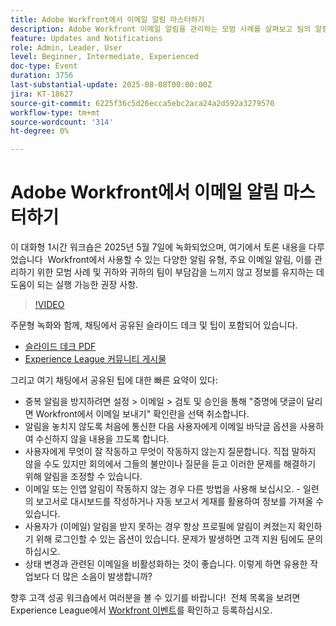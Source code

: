 ```yaml
---
title: Adobe Workfront에서 이메일 알림 마스터하기
description: Adobe Workfront 이메일 알림을 관리하는 모범 사례를 살펴보고 팀의 알림을 유도하고 소음을 줄이며 통신 효율성을 개선합니다.
feature: Updates and Notifications
role: Admin, Leader, User
level: Beginner, Intermediate, Experienced
doc-type: Event
duration: 3756
last-substantial-update: 2025-08-08T00:00:00Z
jira: KT-18627
source-git-commit: 6225f36c5d26ecca5ebc2aca24a2d592a3279570
workflow-type: tm+mt
source-wordcount: '314'
ht-degree: 0%

---
```



# Adobe Workfront에서 이메일 알림 마스터하기

이 대화형 1시간 워크숍은 2025년 5월 7일에 녹화되었으며, 여기에서 토론 내용을 다루었습니다  Workfront에서 사용할 수 있는 다양한 알림 유형, 주요 이메일 알림, 이를 관리하기 위한 모범 사례 및 귀하와 귀하의 팀이 부담감을 느끼지 않고 정보를 유지하는 데 도움이 되는 실행 가능한 권장 사항.

>[!VIDEO](https://video.tv.adobe.com/v/3469963/?learn=on&enablevpops)

주문형 녹화와 함께, 채팅에서 공유된 슬라이드 데크 및 팁이 포함되어 있습니다. 

* [슬라이드 데크 PDF](https://workfront-experience.s3.us-west-2.amazonaws.com/Training/Guides/Customer+Success+at+Scale/Mastering+Email+Notifications+in+Adobe+Workfront+050725.pdf)
* [Experience League 커뮤니티 게시물](https://experienceleaguecommunities.adobe.com/t5/workfront-discussions/event-follow-up-mastering-email-notifications-in-adobe-workfront/td-p/752745?profile.language=ko)

그리고 여기 채팅에서 공유된 팁에 대한 빠른 요약이 있다: 

* 중복 알림을 방지하려면 설정 > 이메일 > 검토 및 승인을 통해 &quot;증명에 댓글이 달리면 Workfront에서 이메일 보내기&quot; 확인란을 선택 취소합니다. 
* 알림을 놓치지 않도록 처음에 통신한 다음 사용자에게 이메일 바닥글 옵션을 사용하여 수신하지 않을 내용을 끄도록 합니다. 
* 사용자에게 무엇이 잘 작동하고 무엇이 작동하지 않는지 질문합니다. 직접 말하지 않을 수도 있지만 회의에서 그들의 불만이나 질문을 듣고 이러한 문제를 해결하기 위해 알림을 조정할 수 있습니다.  
* 이메일 또는 인앱 알림이 작동하지 않는 경우 다른 방법을 사용해 보십시오. - 일련의 보고서로 대시보드를 작성하거나 자동 보고서 게재를 활용하여 정보를 가져올 수 있습니다.  
* 사용자가 (이메일) 알림을 받지 못하는 경우 항상 프로필에 알림이 켜졌는지 확인하기 위해 로그인할 수 있는 옵션이 있습니다. 문제가 발생하면 고객 지원 팀에도 문의하십시오.   
* 상태 변경과 관련된 이메일을 비활성화하는 것이 좋습니다. 이렇게 하면 유용한 작업보다 더 많은 소음이 발생합니까?  

향후 고객 성공 워크숍에서 여러분을 볼 수 있기를 바랍니다!  전체 목록을 보려면 Experience League에서 [Workfront 이벤트](https://experienceleague.adobe.com/events/?lang=ko&filters=Workfront)를 확인하고 등록하십시오.